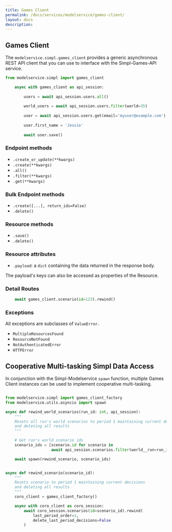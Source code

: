 ```yaml
---
title: Games Client
permalink: /docs/services/modelservice/games-client/
layout: docs
description:
---
```


## Games Client

The `modelservice.simpl.games_client` provides a generic asynchronous REST API client that you can use to
interface with the Simpl-Games-API service.


```python
from modelservice.simpl import games_client

    async with games_client as api_session:
    
        users = await api_session.users.all()
    
        world_users = await api_session.users.filter(world=35)
    
        user = await api_session.users.get(email='myuser@example.com')
    
        user.first_name = 'Jessie'
    
        await user.save()
```

### Endpoint methods

* `.create_or_update(**kwargs)`
* `.create(**kwargs)`
* `.all()`
* `.filter(**kwargs)`
* `.get(**kwargs)`

### Bulk Endpoint methods

* `.create([...], return_ids=False)`
* `.delete()`

### Resource methods

* `.save()`
* `.delete()`

### Resource attributes

* `.payload`: a `dict` containing the data returned in the response body.

The payload's keys can also be accessed as properties of the Resource.

### Detail Routes

```python
    await games_client.scenario(id=123).rewind() 
```

### Exceptions

All exceptions are subclasses of `ValueError`.

* `MultipleResourcesFound`
* `ResourceNotFound`
* `NotAuthenticatedError`
* `HTTPError`


## Cooperative Multi-tasking Simpl Data Access

In conjunction with the Simpl-Modelservice `spawn` function, multiple Games Client instances can be 
used to implement cooperative multi-tasking.

```python

from modelservice.simpl import games_client_factory
from modelservice.utils.asyncio import spawn

async def rewind_world_scenarios(run_id: int, api_session):
    """
    Resets all run's world scenarios to period 1 maintaining current decisions
    and deleting all results
    """

    # Get run's world scenario ids
    scenario_ids = [scenario.id for scenario in
                    await api_session.scenarios.filter(world__run=run_id)]

    await spawn(rewind_scenario, scenario_ids)


async def rewind_scenario(scenario_id):
    """
    Resets scenario to period 1 maintaining current decisions
    and deleting all results
    """
    coro_client = games_client_factory()

    async with coro_client as coro_session:
        await coro_session.scenarios(id=scenario_id).rewind(
            last_period_order=1,
            delete_last_period_decisions=False
        )
```